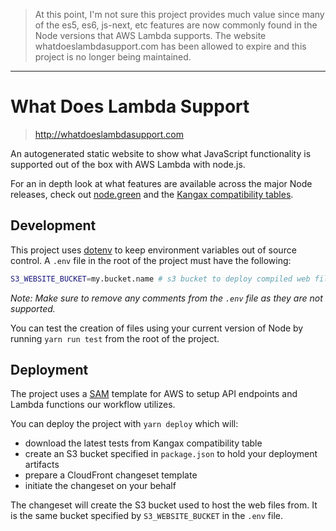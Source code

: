 > At this point, I'm not sure this project provides much value since many of the es5, es6, js-next, etc features are now commonly found in the Node versions that AWS Lambda supports. The website whatdoeslambdasupport.com has been allowed to expire and this project is no longer being maintained.

-----

# What Does Lambda Support

> http://whatdoeslambdasupport.com

An autogenerated static website to show what JavaScript functionality is
supported out of the box with AWS Lambda with node.js.

For an in depth look at what features are available across the major Node
releases, check out [node.green](http://node.green/) and the
[Kangax compatibility tables](http://kangax.github.io/compat-table/).


## Development

This project uses [dotenv](https://www.npmjs.com/package/dotenv) to
keep environment variables out of source control. A `.env` file
in the root of the project must have the following:

```bash
S3_WEBSITE_BUCKET=my.bucket.name # s3 bucket to deploy compiled web files to
```

_Note: Make sure to remove any comments from the `.env` file as they
are not supported._

You can test the creation of files using your current version of Node by
running `yarn run test` from the root of the project.


## Deployment

The project uses a [SAM](https://github.com/awslabs/serverless-application-model)
template for AWS to setup API endpoints and Lambda functions our
workflow utilizes.

You can deploy the project with `yarn deploy` which will:

- download the latest tests from Kangax compatibility table
- create an S3 bucket specified in `package.json` to hold your deployment artifacts
- prepare a CloudFront changeset template
- initiate the changeset on your behalf

The changeset will create the S3 bucket used to host the web files from. It is
the same bucket specified by `S3_WEBSITE_BUCKET` in the `.env` file.
